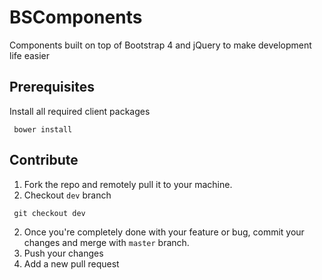 # BSComponents

Components built on top of Bootstrap 4 and jQuery to make development life easier


## Prerequisites
Install all required client packages
```youtrack
 bower install
```  
 
## Contribute

1. Fork the repo and remotely pull it to your machine.
1. Checkout `dev` branch
```youtrack
 git checkout dev
```
2. Once you're completely done with your feature or bug, commit your changes and merge with `master` branch. 
3. Push your changes 
4. Add a new pull request
 
